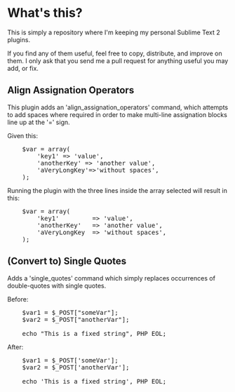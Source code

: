# What's this?

This is simply a repository where I'm keeping my personal Sublime Text 2 plugins.

If you find any of them useful, feel free to copy, distribute, and improve on them. I only ask that you send me a pull request for anything useful you may add, or fix.

## Align Assignation Operators

This plugin adds an 'align\_assignation\_operators' command, which attempts to add spaces where required in order to make multi-line assignation blocks line up at the '=' sign.

Given this:
<pre>
	$var = array(
		'key1' => 'value',
		'anotherKey' => 'another value',
		'aVeryLongKey'=>'without spaces',
	);
</pre>

Running the plugin with the three lines inside the array selected will result in this:
<pre>
	$var = array(
		'key1'         => 'value',
		'anotherKey'   => 'another value',
		'aVeryLongKey  => 'without spaces',
	);
</pre>

## (Convert to) Single Quotes

Adds a 'single\_quotes' command which simply replaces occurrences of double-quotes with single quotes.

Before:
<pre>
	$var1 = $_POST["someVar"];
	$var2 = $_POST["anotherVar"];

	echo "This is a fixed string", PHP_EOL;
</pre>

After:
<pre>
	$var1 = $_POST['someVar'];
	$var2 = $_POST['anotherVar'];

	echo 'This is a fixed string', PHP_EOL;
</pre>